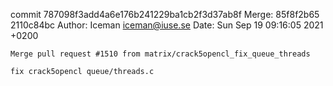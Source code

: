 commit 787098f3add4a6e176b241229ba1cb2f3d37ab8f
Merge: 85f8f2b65 2110c84bc
Author: Iceman <iceman@iuse.se>
Date:   Sun Sep 19 09:16:05 2021 +0200

    Merge pull request #1510 from matrix/crack5opencl_fix_queue_threads
    
    fix crack5opencl queue/threads.c

